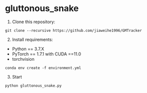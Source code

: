 # gluttonous_snake
1. Clone this repository:
```clone
git clone --recursive https://github.com/jiaweihe1996/GMTracker
```
2. Install requirements:
- Python == 3.7.X
- PyTorch == 1.7.1 with CUDA ==11.0 
- torchvision 
```setup
conda env create -f environment.yml
```
3. Start
```
python gluttonous_snake.py
```
